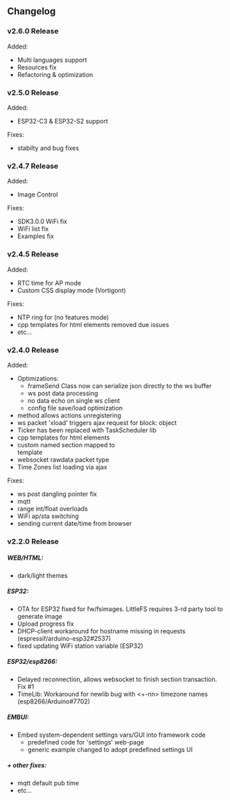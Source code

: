 ## Changelog

### v2.6.0  Release
Added:
  - Multi languages support
  - Resources fix
  - Refactoring & optimization

### v2.5.0  Release
Added:
  - ESP32-C3 & ESP32-S2 support

Fixes:
  - stabilty and bug fixes

### v2.4.7  Release
Added:
  - Image Control

Fixes:
  - SDK3.0.0 WiFi fix
  - WiFi list fix
  - Examples fix

### v2.4.5  Release
Added:
  - RTC time for AP mode
  - Custom CSS display mode (Vortigont)

Fixes:
  - NTP ring for (no features mode)
  - cpp templates for html elements removed due issues
  - etc...

### v2.4.0  Release
Added:
  - Optimizations:
    - frameSend Class now can serialize json directly to the ws buffer
    - ws post data processing
    - no data echo on single ws client
    - config file save/load optimization
  - method allows actions unregistering
  - ws packet 'xload' triggers ajax request for block: object
  - Ticker has been replaced with TaskScheduler lib
  - cpp templates for html elements
  - custom named section mapped to <div> template
  - websocket rawdata packet type
  - Time Zones list loading via ajax

Fixes:
  - ws post dangling pointer fix
  - mqtt
  - range int/float overloads
  - WiFi ap/sta switching
  - sending current date/time from browser

### v2.2.0  Release

##### WEB/HTML:
- dark/light themes

##### ESP32:
- OTA for ESP32 fixed for fw/fsimages. LittleFS requires 3-rd party tool to generate image
- Upload progress fix
- DHCP-client workaround for hostname missing in requests (espressif/arduino-esp32#2537)
 - fixed updating WiFi station variable (ESP32)
 
##### ESP32/esp8266:
- Delayed reconnection, allows websocket to finish section transaction. Fix #1
- TimeLib: Workaround for newlib bug with <+-nn> timezone names (esp8266/Arduino#7702)

##### EMBUI:
- Embed system-dependent  settings vars/GUI into framework code
  - predefined code for 'settings' web-page
  - generic example changed to adopt predefined settings UI

##### + other fixes:
- mqtt default pub time
- etc...
